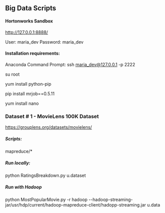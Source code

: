 ## Big Data Scripts

#### Hortonworks Sandbox

http://127.0.0.1:8888/


User:       maria_dev 
Password:   maria_dev



#### Installation requirements:

Anaconda Command Prompt:
ssh maria_dev@127.0.0.1 -p 2222

su root

yum install python-pip

pip install mrjob==0.5.11

yum install nano



### Dataset # 1 - MovieLens 100K Dataset
https://grouplens.org/datasets/movielens/

##### Scripts:
mapreduce/*

##### Run locally:
python RatingsBreakdown.py u.dataset

##### Run with Hadoop 
python MostPopularMovie.py -r hadoop --hadoop-streaming-jar/usr/hdp/current/hadoop-mapreduce-client/hadopp-streaming.jar u.data